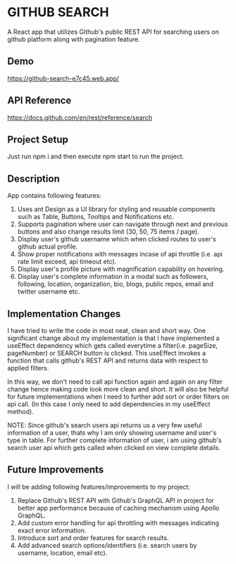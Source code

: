 
# GITHUB SEARCH 

A React app that utilizes Github's public REST API for searching users on github platform along with pagination feature.




## Demo

https://github-search-e7c45.web.app/
## API Reference

https://docs.github.com/en/rest/reference/search


## Project Setup
Just run npm i and then execute npm start to run the project.

## Description

App contains following features:

1) Uses ant Design as a UI library for styling and reusable components such as Table, Buttons, Tooltips and Notifications etc.
2) Supports pagination where user can navigate through next and previous buttons and also change results limit (30, 50, 75 items / page).
3) Display user's github username which when clicked routes to user's github actual profile.
4) Show proper notifications with messages incase of api throttle (i.e. api rate limit exceed, api timeout etc).
5) Display user's profile picture with magnification capability on hovering.
6) Display user's complete information in a modal such as followers, following, location, organization, bio, blogs, public repos, email and twitter username etc.

## Implementation Changes

I have tried to write the code in most neat, clean and short way. One significant change about my implementation is that I have implemented a useEffect dependency which gets called everytime a filter(i.e. pageSize, pageNumber) or SEARCH button is clicked. This useEffect invokes a function that calls github's REST API and returns data with respect to applied filters.

In this way, we don't need to call api function again and again on any filter change hence making code look more clean and short. It will also be helpful for future implementations when I need to further add sort or order filters on api call. (In this case I only need to add dependencies in my useEffect method).

NOTE:
Since github's search users api returns us a very few useful information of a user, thats why I am only showing username and user's type in table. For further complete information of user, i am using github's search user api which gets called when clicked on view complete details.

## Future Improvements

I will be adding following features/improvements to my project:

1) Replace Github's REST API with Github's GraphQL API in project for better app performance because of caching mechanism using Apollo GraphQL.
2) Add custom error handling for api throttling with messages indicating exact error information.
3) Introduce sort and order features for search results.
4) Add advanced search options/identifiers (i.e. search users by username, location, email etc).
